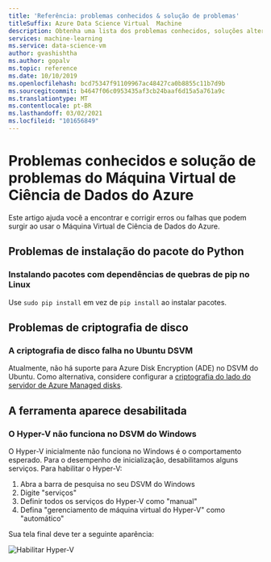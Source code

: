 ```yaml
---
title: 'Referência: problemas conhecidos & solução de problemas'
titleSuffix: Azure Data Science Virtual  Machine
description: Obtenha uma lista dos problemas conhecidos, soluções alternativas e solução de problemas do Azure Máquina Virtual de Ciência de Dados
services: machine-learning
ms.service: data-science-vm
author: gvashishtha
ms.author: gopalv
ms.topic: reference
ms.date: 10/10/2019
ms.openlocfilehash: bcd75347f91109967ac48427ca0b8855c11b7d9b
ms.sourcegitcommit: b4647f06c0953435af3cb24baaf6d15a5a761a9c
ms.translationtype: MT
ms.contentlocale: pt-BR
ms.lasthandoff: 03/02/2021
ms.locfileid: "101656849"
---
```

# <a name="known-issues-and-troubleshooting-the-azure-data-science-virtual-machine"></a>Problemas conhecidos e solução de problemas do Máquina Virtual de Ciência de Dados do Azure

Este artigo ajuda você a encontrar e corrigir erros ou falhas que podem surgir ao usar o Máquina Virtual de Ciência de Dados do Azure.

## <a name="python-package-installation-issues"></a>Problemas de instalação do pacote do Python

### <a name="installing-packages-with-pip-breaks-dependencies-on-linux"></a>Instalando pacotes com dependências de quebras de pip no Linux

Use `sudo pip install` em vez de `pip install` ao instalar pacotes.

## <a name="disk-encryption-issues"></a>Problemas de criptografia de disco

### <a name="disk-encryption-fails-on-the-ubuntu-dsvm"></a>A criptografia de disco falha no Ubuntu DSVM

Atualmente, não há suporte para Azure Disk Encryption (ADE) no DSVM do Ubuntu. Como alternativa, considere configurar a [criptografia do lado do servidor de Azure Managed disks](../../virtual-machines/disk-encryption.md).

## <a name="tool-appears-disabled"></a>A ferramenta aparece desabilitada

### <a name="hyper-v-does-not-work-on-the-windows-dsvm"></a>O Hyper-V não funciona no DSVM do Windows

O Hyper-V inicialmente não funciona no Windows é o comportamento esperado. Para o desempenho de inicialização, desabilitamos alguns serviços. Para habilitar o Hyper-V:

1. Abra a barra de pesquisa no seu DSVM do Windows
1. Digite "serviços"
1. Definir todos os serviços do Hyper-V como "manual"
1. Defina "gerenciamento de máquina virtual do Hyper-V" como "automático"

Sua tela final deve ter a seguinte aparência:

   ![Habilitar Hyper-V](./media/workaround/hyperv-enable-dsvm.png)